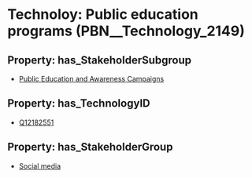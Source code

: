 # Technoloy: __Public education programs__ (PBN__Technology_2149)

## Property: has_StakeholderSubgroup

* [Public Education and Awareness Campaigns](PBN__TechSubgroup_40)

## Property: has_TechnologyID

* [Q12182551](Q12182551)

## Property: has_StakeholderGroup

* [Social media](PBN__TechGroup_1)

